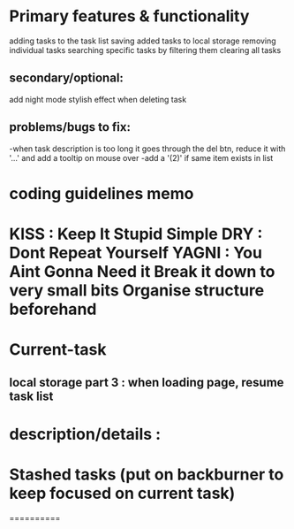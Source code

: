 Primary features & functionality
===============================

adding tasks to the task list
saving added tasks to local storage
removing individual tasks
searching specific tasks by filtering them
clearing all tasks

secondary/optional:
------------------
add night mode
stylish effect when deleting task

problems/bugs to fix:
------------------
-when task description is too long it goes through the del btn, reduce it with '...' and add a tooltip on mouse over
-add a '(2)' if same item exists in list


coding guidelines memo 
=============
KISS : Keep It Stupid Simple
DRY : Dont Repeat Yourself
YAGNI : You Aint Gonna Need it
Break it down to very small bits
Organise structure beforehand
=============

Current-task 
==========
local storage part 3 : when loading page, resume task list
---
description/details : 
========== 

Stashed tasks (put on backburner to keep focused on current task)
==========

========== 